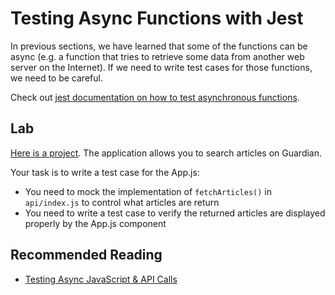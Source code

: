# Testing Async Functions with Jest

In previous sections, we have learned that some of the functions can be async (e.g. a function that tries to retrieve some data from another web server on the Internet). If we need to write test cases for those functions, we need to be careful.

Check out [jest documentation on how to test asynchronous functions](https://jestjs.io/docs/en/tutorial-async).

## Lab

[Here is a project](https://github.com/pinglinh/tutorial-the-guardian-search-app/tree/functional-app). The application allows you to search articles on Guardian.

Your task is to write a test case for the App.js:

- You need to mock the implementation of `fetchArticles()` in `api/index.js` to control what articles are return
- You need to write a test case to verify the returned articles are displayed properly by the App.js component

## Recommended Reading

* [Testing Async JavaScript & API Calls](http://frontend.turing.io/lessons/module-3/testing-async.html)